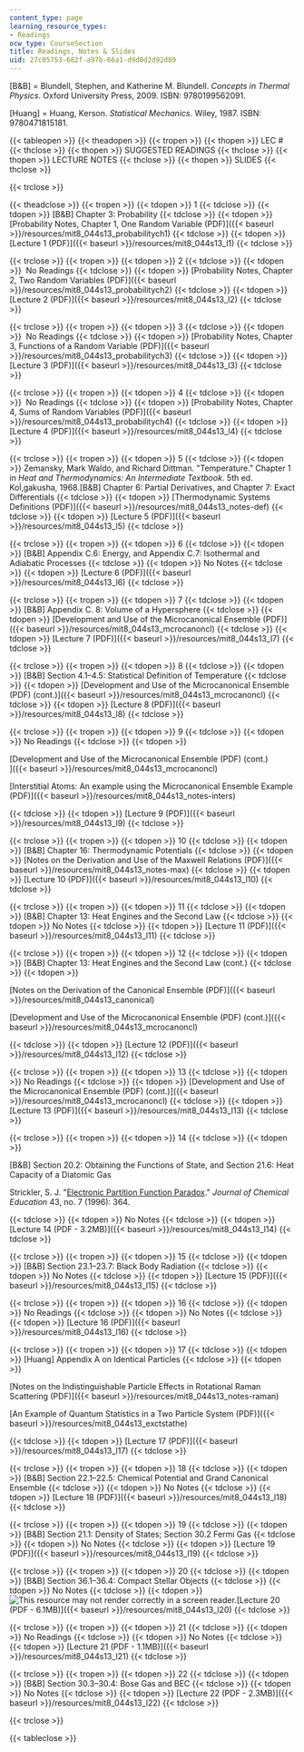 ```yaml
---
content_type: page
learning_resource_types:
- Readings
ocw_type: CourseSection
title: Readings, Notes & Slides
uid: 27c05753-682f-a97b-66a1-d9d0d2d92d89
---
```


\[B&B\] = Blundell, Stephen, and Katherine M. Blundell. _Concepts in Thermal Physics_. Oxford University Press, 2009. ISBN: 9780199562091.

\[Huang\] = Huang, Kerson. _Statistical Mechanics_. Wiley, 1987. ISBN: 9780471815181.

{{< tableopen >}}
{{< theadopen >}}
{{< tropen >}}
{{< thopen >}}
LEC #
{{< thclose >}}
{{< thopen >}}
SUGGESTED READINGS
{{< thclose >}}
{{< thopen >}}
LECTURE NOTES
{{< thclose >}}
{{< thopen >}}
SLIDES
{{< thclose >}}

{{< trclose >}}

{{< theadclose >}}
{{< tropen >}}
{{< tdopen >}}
1
{{< tdclose >}}
{{< tdopen >}}
\[B&B\] Chapter 3: Probability
{{< tdclose >}}
{{< tdopen >}}
[Probability Notes, Chapter 1, One Random Variable (PDF)]({{< baseurl >}}/resources/mit8_044s13_probabilitych1)
{{< tdclose >}}
{{< tdopen >}}
[Lecture 1 (PDF)]({{< baseurl >}}/resources/mit8_044s13_l1)
{{< tdclose >}}

{{< trclose >}}
{{< tropen >}}
{{< tdopen >}}
2
{{< tdclose >}}
{{< tdopen >}}
 No Readings
{{< tdclose >}}
{{< tdopen >}}
[Probability Notes, Chapter 2, Two Random Variables (PDF)]({{< baseurl >}}/resources/mit8_044s13_probabilitych2)
{{< tdclose >}}
{{< tdopen >}}
[Lecture 2 (PDF)]({{< baseurl >}}/resources/mit8_044s13_l2)
{{< tdclose >}}

{{< trclose >}}
{{< tropen >}}
{{< tdopen >}}
3
{{< tdclose >}}
{{< tdopen >}}
 No Readings
{{< tdclose >}}
{{< tdopen >}}
[Probability Notes, Chapter 3, Functions of a Random Variable (PDF)]({{< baseurl >}}/resources/mit8_044s13_probabilitych3)
{{< tdclose >}}
{{< tdopen >}}
[Lecture 3 (PDF)]({{< baseurl >}}/resources/mit8_044s13_l3)
{{< tdclose >}}

{{< trclose >}}
{{< tropen >}}
{{< tdopen >}}
4
{{< tdclose >}}
{{< tdopen >}}
 No Readings
{{< tdclose >}}
{{< tdopen >}}
[Probability Notes, Chapter 4, Sums of Random Variables (PDF)]({{< baseurl >}}/resources/mit8_044s13_probabilitych4)
{{< tdclose >}}
{{< tdopen >}}
[Lecture 4 (PDF)]({{< baseurl >}}/resources/mit8_044s13_l4)
{{< tdclose >}}

{{< trclose >}}
{{< tropen >}}
{{< tdopen >}}
5
{{< tdclose >}}
{{< tdopen >}}
Zemansky, Mark Waldo, and Richard Dittman. "Temperature." Chapter 1 in _Heat and Thermodynamics: An Intermediate Textbook_. 5th ed. KoÌ‚gakusha, 1968.\[B&B\] Chapter 6: Partial Derivatives, and Chapter 7: Exact Differentials
{{< tdclose >}}
{{< tdopen >}}
[Thermodynamic Systems Definitions (PDF)]({{< baseurl >}}/resources/mit8_044s13_notes-def)
{{< tdclose >}}
{{< tdopen >}}
[Lecture 5 (PDF)]({{< baseurl >}}/resources/mit8_044s13_l5)
{{< tdclose >}}

{{< trclose >}}
{{< tropen >}}
{{< tdopen >}}
6
{{< tdclose >}}
{{< tdopen >}}
\[B&B\] Appendix C.6: Energy, and Appendix C.7: Isothermal and Adiabatic Processes
{{< tdclose >}}
{{< tdopen >}}
No Notes
{{< tdclose >}}
{{< tdopen >}}
[Lecture 6 (PDF)]({{< baseurl >}}/resources/mit8_044s13_l6)
{{< tdclose >}}

{{< trclose >}}
{{< tropen >}}
{{< tdopen >}}
7
{{< tdclose >}}
{{< tdopen >}}
\[B&B\] Appendix C. 8: Volume of a Hypersphere
{{< tdclose >}}
{{< tdopen >}}
[Development and Use of the Microcanonical Ensemble (PDF)]({{< baseurl >}}/resources/mit8_044s13_mcrocanoncl)
{{< tdclose >}}
{{< tdopen >}}
[Lecture 7 (PDF)]({{< baseurl >}}/resources/mit8_044s13_l7)
{{< tdclose >}}

{{< trclose >}}
{{< tropen >}}
{{< tdopen >}}
8
{{< tdclose >}}
{{< tdopen >}}
\[B&B\] Section 4.1–4.5: Statistical Definition of Temperature
{{< tdclose >}}
{{< tdopen >}}
[Development and Use of the Microcanonical Ensemble (PDF) (cont.)]({{< baseurl >}}/resources/mit8_044s13_mcrocanoncl)
{{< tdclose >}}
{{< tdopen >}}
[Lecture 8 (PDF)]({{< baseurl >}}/resources/mit8_044s13_l8)
{{< tdclose >}}

{{< trclose >}}
{{< tropen >}}
{{< tdopen >}}
9
{{< tdclose >}}
{{< tdopen >}}
No Readings
{{< tdclose >}}
{{< tdopen >}}


[Development and Use of the Microcanonical Ensemble (PDF) (cont.)  
]({{< baseurl >}}/resources/mit8_044s13_mcrocanoncl)

[Interstitial Atoms: An example using the Microcanonical Ensemble Example (PDF)]({{< baseurl >}}/resources/mit8_044s13_notes-inters)


{{< tdclose >}}
{{< tdopen >}}
[Lecture 9 (PDF)]({{< baseurl >}}/resources/mit8_044s13_l9)
{{< tdclose >}}

{{< trclose >}}
{{< tropen >}}
{{< tdopen >}}
10
{{< tdclose >}}
{{< tdopen >}}
\[B&B\] Chapter 16: Thermodynamic Potentials
{{< tdclose >}}
{{< tdopen >}}
[Notes on the Derivation and Use of the Maxwell Relations (PDF)]({{< baseurl >}}/resources/mit8_044s13_notes-max)
{{< tdclose >}}
{{< tdopen >}}
[Lecture 10 (PDF)]({{< baseurl >}}/resources/mit8_044s13_l10)
{{< tdclose >}}

{{< trclose >}}
{{< tropen >}}
{{< tdopen >}}
11
{{< tdclose >}}
{{< tdopen >}}
\[B&B\] Chapter 13: Heat Engines and the Second Law
{{< tdclose >}}
{{< tdopen >}}
No Notes
{{< tdclose >}}
{{< tdopen >}}
[Lecture 11 (PDF)]({{< baseurl >}}/resources/mit8_044s13_l11)
{{< tdclose >}}

{{< trclose >}}
{{< tropen >}}
{{< tdopen >}}
12
{{< tdclose >}}
{{< tdopen >}}
\[B&B\] Chapter 13: Heat Engines and the Second Law (cont.)
{{< tdclose >}}
{{< tdopen >}}


[Notes on the Derivation of the Canonical Ensemble (PDF)]({{< baseurl >}}/resources/mit8_044s13_canonical)

[Development and Use of the Microcanonical Ensemble (PDF) (cont.)]({{< baseurl >}}/resources/mit8_044s13_mcrocanoncl)


{{< tdclose >}}
{{< tdopen >}}
[Lecture 12 (PDF)]({{< baseurl >}}/resources/mit8_044s13_l12)
{{< tdclose >}}

{{< trclose >}}
{{< tropen >}}
{{< tdopen >}}
13
{{< tdclose >}}
{{< tdopen >}}
No Readings
{{< tdclose >}}
{{< tdopen >}}
[Development and Use of the Microcanonical Ensemble (PDF) (cont.)]({{< baseurl >}}/resources/mit8_044s13_mcrocanoncl)
{{< tdclose >}}
{{< tdopen >}}
[Lecture 13 (PDF)]({{< baseurl >}}/resources/mit8_044s13_l13)
{{< tdclose >}}

{{< trclose >}}
{{< tropen >}}
{{< tdopen >}}
14
{{< tdclose >}}
{{< tdopen >}}


\[B&B\] Section 20.2: Obtaining the Functions of State, and Section 21.6: Heat Capacity of a Diatomic Gas

Strickler, S. J. "[Electronic Partition Function Paradox](http://dx.doi.org/10.1021/ed043p364)." _Journal of Chemical Education_ 43, no. 7 (1996): 364.


{{< tdclose >}}
{{< tdopen >}}
No Notes
{{< tdclose >}}
{{< tdopen >}}
[Lecture 14 (PDF - 3.2MB)]({{< baseurl >}}/resources/mit8_044s13_l14)
{{< tdclose >}}

{{< trclose >}}
{{< tropen >}}
{{< tdopen >}}
15
{{< tdclose >}}
{{< tdopen >}}
\[B&B\] Section 23.1–23.7: Black Body Radiation
{{< tdclose >}}
{{< tdopen >}}
No Notes
{{< tdclose >}}
{{< tdopen >}}
[Lecture 15 (PDF)]({{< baseurl >}}/resources/mit8_044s13_l15)
{{< tdclose >}}

{{< trclose >}}
{{< tropen >}}
{{< tdopen >}}
16
{{< tdclose >}}
{{< tdopen >}}
No Readings
{{< tdclose >}}
{{< tdopen >}}
No Notes
{{< tdclose >}}
{{< tdopen >}}
[Lecture 16 (PDF)]({{< baseurl >}}/resources/mit8_044s13_l16)
{{< tdclose >}}

{{< trclose >}}
{{< tropen >}}
{{< tdopen >}}
17
{{< tdclose >}}
{{< tdopen >}}
\[Huang\] Appendix A on Identical Particles
{{< tdclose >}}
{{< tdopen >}}


[Notes on the Indistinguishable Particle Effects in Rotational Raman Scattering (PDF)]({{< baseurl >}}/resources/mit8_044s13_notes-raman)

[An Example of Quantum Statistics in a Two Particle System (PDF)]({{< baseurl >}}/resources/mit8_044s13_exctstathe)


{{< tdclose >}}
{{< tdopen >}}
[Lecture 17 (PDF)]({{< baseurl >}}/resources/mit8_044s13_l17)
{{< tdclose >}}

{{< trclose >}}
{{< tropen >}}
{{< tdopen >}}
18
{{< tdclose >}}
{{< tdopen >}}
\[B&B\] Section 22.1–22.5: Chemical Potential and Grand Canonical Ensemble
{{< tdclose >}}
{{< tdopen >}}
No Notes
{{< tdclose >}}
{{< tdopen >}}
[Lecture 18 (PDF)]({{< baseurl >}}/resources/mit8_044s13_l18)
{{< tdclose >}}

{{< trclose >}}
{{< tropen >}}
{{< tdopen >}}
19
{{< tdclose >}}
{{< tdopen >}}
\[B&B\] Section 21.1: Density of States; Section 30.2 Fermi Gas
{{< tdclose >}}
{{< tdopen >}}
No Notes
{{< tdclose >}}
{{< tdopen >}}
[Lecture 19 (PDF)]({{< baseurl >}}/resources/mit8_044s13_l19)
{{< tdclose >}}

{{< trclose >}}
{{< tropen >}}
{{< tdopen >}}
20
{{< tdclose >}}
{{< tdopen >}}
\[B&B\] Section 36.1–36.4: Compact Stellar Objects
{{< tdclose >}}
{{< tdopen >}}
No Notes
{{< tdclose >}}
{{< tdopen >}}
![This resource may not render correctly in a screen reader.](/images/inacessible.gif)[Lecture 20 (PDF - 6.1MB)]({{< baseurl >}}/resources/mit8_044s13_l20)
{{< tdclose >}}

{{< trclose >}}
{{< tropen >}}
{{< tdopen >}}
21
{{< tdclose >}}
{{< tdopen >}}
No Readings
{{< tdclose >}}
{{< tdopen >}}
No Notes
{{< tdclose >}}
{{< tdopen >}}
[Lecture 21 (PDF - 1.1MB)]({{< baseurl >}}/resources/mit8_044s13_l21)
{{< tdclose >}}

{{< trclose >}}
{{< tropen >}}
{{< tdopen >}}
22
{{< tdclose >}}
{{< tdopen >}}
\[B&B\] Section 30.3–30.4: Bose Gas and BEC
{{< tdclose >}}
{{< tdopen >}}
No Notes
{{< tdclose >}}
{{< tdopen >}}
[Lecture 22 (PDF - 2.3MB)]({{< baseurl >}}/resources/mit8_044s13_l22)
{{< tdclose >}}

{{< trclose >}}

{{< tableclose >}}